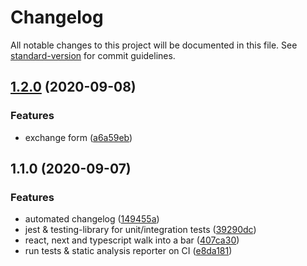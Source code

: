 # Changelog

All notable changes to this project will be documented in this file. See [standard-version](https://github.com/conventional-changelog/standard-version) for commit guidelines.

## [1.2.0](https://github.com/sombreroEnPuntas/currency-exchange/compare/v1.1.0...v1.2.0) (2020-09-08)


### Features

* exchange form ([a6a59eb](https://github.com/sombreroEnPuntas/currency-exchange/commit/a6a59ebb697bdc1a48a77ab32bb3536b18b2c2d1))

## 1.1.0 (2020-09-07)


### Features

* automated changelog ([149455a](https://github.com/sombreroEnPuntas/currency-exchange/commit/149455a2b62573d8360f303025c9bf063372b4f9))
* jest & testing-library for unit/integration tests ([39290dc](https://github.com/sombreroEnPuntas/currency-exchange/commit/39290dcec32e0e02a92f174376f69a657f1ffdf8))
* react, next and typescript walk into a bar ([407ca30](https://github.com/sombreroEnPuntas/currency-exchange/commit/407ca309dbc904cdeab39f7304effcce1c664bb4))
* run tests & static analysis reporter on CI ([e8da181](https://github.com/sombreroEnPuntas/currency-exchange/commit/e8da1816fd03937476655a926720718e82939b51))
